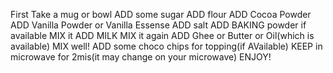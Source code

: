 First Take a mug or bowl
ADD some sugar
ADD flour
ADD Cocoa Powder
ADD Vanilla Powder or Vanilla Essense
ADD salt
ADD BAKING powder if available
MIX it
ADD MILK 
MIX it again
ADD Ghee or Butter or Oil(which is available)
MIX well!
ADD some choco chips for topping(if AVailable)
KEEP in microwave for 2mis(it may change on your microwave)
ENJOY!